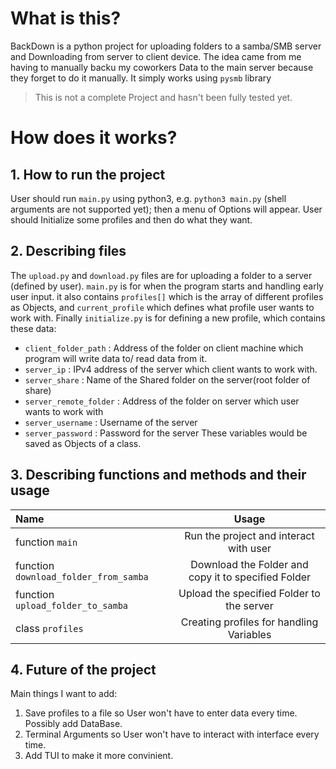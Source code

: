 # What is this?
BackDown is a python project for uploading folders to a samba/SMB server and Downloading from server to client device. The idea came from me having to manually backu my coworkers Data to the main server because they forget to do it manually. It simply works using `pysmb` library

> This is not a complete Project and hasn't been fully tested yet.

# How does it works?

## 1. How to run the project
User should run `main.py` using python3, e.g. `python3 main.py` (shell arguments are not supported yet); then a menu of Options will appear. User should Initialize some profiles and then do what they want.

## 2. Describing files
The `upload.py` and `download.py` files are for uploading a folder to a server (defined by user). `main.py` is for when the program starts and handling early user input. it also contains `profiles[]` which is the array of different profiles as Objects, and `current_profile` which defines what profile user wants to work with. Finally `initialize.py` is for defining a new profile, which contains these data:
* `client_folder_path` : Address of the folder on client machine which program will write data to/ read data from it.
* `server_ip` : IPv4 address of the server which client wants to work with.
* `server_share` : Name of the Shared folder on the server(root folder of share)
* `server_remote_folder` : Address of the folder on server which user wants to work with
* `server_username` : Username of the server
* `server_password` : Password for the server
These variables would be saved as Objects of a class.


## 3. Describing functions and methods and their usage
| Name | Usage |
|:-----|:----:|
|function `main`  |Run the project and interact with user|
|function `download_folder_from_samba`|Download the Folder and copy it to specified Folder|
|function `upload_folder_to_samba`|Upload the specified Folder to the server|
|class `profiles`|Creating profiles for handling Variables|

## 4. Future of the project
Main things I want to add:
1. Save profiles to a file so User won't have to enter data every time. Possibly add DataBase.
2. Terminal Arguments so User won't have to interact with interface every time.
3. Add TUI to make it more convinient.

